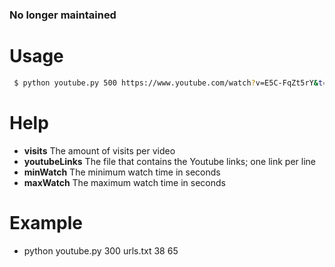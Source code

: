 ### No longer maintained

# Usage
```sh
 $ python youtube.py 500 https://www.youtube.com/watch?v=E5C-FqZt5rY&t=79s.txt 10 18
 ```

# Help
 - **visits** The amount of visits per video
 - **youtubeLinks** The file that contains the Youtube links; one link per line
 - **minWatch** The minimum watch time in seconds
 - **maxWatch** The maximum watch time in seconds

# Example
 - python youtube.py 300 urls.txt 38 65
